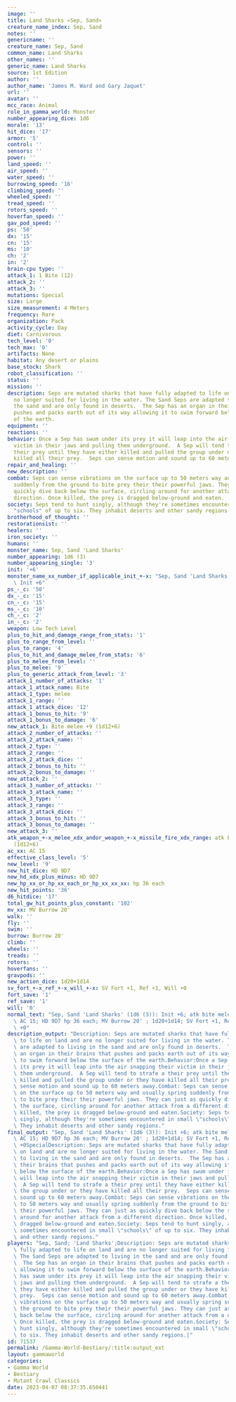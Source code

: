```yaml
---
image: ''
title: Land Sharks «Sep, Sand»
creature_name_index: Sep, Sand
notes: ''
genericname: ''
creature_name: Sep, Sand
common_name: Land Sharks
other_names: ''
generic_name: Land Sharks
source: 1st Edition
author: ''
author_name: 'James M. Ward and Gary Jaquet'
url: ''
avatar: ''
mcc_race: Animal
role_in_gamma_world: Monster
number_appearing_dice: 1d6
morale: '13'
hit_dice: '17'
armor: '5'
control: ''
sensors: ''
power: ''
land_speed: ''
air_speed: ''
water_speed: ''
burrowing_speed: '16'
climbing_speed: ''
wheeled_speed: ''
tread_speed: ''
rotors_speed: ''
hoverfan_speed: ''
gav_pod_speed: ''
ps: '50'
dx: '15'
cn: '15'
ms: '10'
ch: '2'
in: '2'
brain-cpu type: ''
attack_1: 1 Bite (12)
attack_2: ''
attack_3: ''
mutations: Special
size: Large
size_measurement: 4 Meters
frequency: Rare
organization: Pack
activity_cycle: Day
diet: Carnivorous
tech_level: '0'
tech_max: '0'
artifacts: None
habitat: Any desert or plains
base_stock: Shark
robot_classification: ''
status: ''
mission: ''
description: Seps are mutated sharks that have fully adapted to life on land and are
  no longer suited for living in the water. The Sand Seps are adapted to living in
  the sand and are only found in deserts.  The Sep has an organ in their brains that
  pushes and packs earth out of its way allowing it to swim forward below the surface
  of the earth.
equipment: ''
reactions: ''
behavior: Once a Sep has swum under its prey it will leap into the air snapping their
  victim in their jaws and pulling them underground.  A Sep will tend to strafe a
  their prey until they have either killed and pulled the group under or they have
  killed all their prey.  Seps can sense motion and sound up to 60 meters away.
repair_and_healing: ''
new_description: ''
combat: Seps can sense vibrations on the surface up to 50 meters way and usually spring
  suddenly from the ground to bite prey their their powerful jaws. They can just as
  quickly dive back below the surface, circling around for another attack from a different
  direction. Once killed, the prey is dragged below-ground and eaten.
society: Seps tend to hunt singly, although they're sometimes encountered in small
  "schools" of up to six. They inhabit deserts and other sandy regions.
brotherhood_of_thought: ''
restorationsist: ''
healers: ''
iron_society: ''
humans: ''
monster_name: Sep, Sand 'Land Sharks'
number_appearing: 1d6 (3)
number_appearing_single: '3'
init: '+6'
monster_name_xx_number_if_applicable_init_+-x: "Sep, Sand 'Land Sharks' (1d6 (3)):\
  \ Init +6"
ps_-_c: '50'
dx_-_c: '15'
cn_-_c: '15'
ms_-_c: '10'
ch_-_c: '2'
in_-_c: '2'
weapon: Low Tech Level
plus_to_hit_and_damage_range_from_stats: '1'
plus_to_range_from_level: ''
plus_to_range: '4'
plus_to_hit_and_damage_melee_from_stats: '6'
plus_to_melee_from_level: ''
plus_to_melee: '9'
plus_to_generic_attack_from_level: '3'
attack_1_number_of_attacks: '1'
attack_1_attack_name: Bite
attack_1_type: melee
attack_1_range: ''
attack_1_attack_dice: '12'
attack_1_bonus_to_hit: '9'
attack_1_bonus_to_damage: '6'
new_attack_1: Bite melee +9 (1d12+6)
attack_2_number_of_attacks: ''
attack_2_attack_name: ''
attack_2_type: ''
attack_2_range: ''
attack_2_attack_dice: ''
attack_2_bonus_to_hit: ''
attack_2_bonus_to_damage: ''
new_attack_2: ''
attack_3_number_of_attacks: ''
attack_3_attack_name: ''
attack_3_type: ''
attack_3_range: ''
attack_3_attack_dice: ''
attack_3_bonus_to_hit: ''
attack_3_bonus_to_damage: ''
new_attack_3: ''
atk_weapon_+-x_melee_xdx_andor_weapon_+-x_missile_fire_xdx_range: atk bite melee +9
  (1d12+6)
ac_xx: AC 15
effective_class_level: '5'
new_level: '9'
new_hit_dice: HD 9D7
new_hd_xdx_plus_minus: HD 9D7
new_hp_xx_or_hp_xx_each_or_hp_xx_xx_xx: hp 36 each
new_hit_points: '36'
d6_hitdice: '17'
total_gw_hit_points_plus_constant: '102'
mv_xx: MV Burrow 20'
walk: ''
fly: ''
swim: ''
burrow: Burrow 20'
climb: ''
wheels: ''
treads: ''
rotors: ''
hoverfans: ''
gravpods: ''
new_action_dice: 1d20+1d14
sv_fort_+-x_ref_+-x_will_+-x: SV Fort +1, Ref +1, Will +0
fort_save: '1'
ref_save: '1'
will: '0'
normal_text: "Sep, Sand 'Land Sharks' (1d6 (3)): Init +6; atk bite melee +9 (1d12+6);\
  \ AC 15; HD 9D7 hp 36 each; MV Burrow 20' ; 1d20+1d14; SV Fort +1, Ref +1, Will\
  \ +0"
description_output: "Description: Seps are mutated sharks that have fully adapted\
  \ to life on land and are no longer suited for living in the water. The Sand Seps\
  \ are adapted to living in the sand and are only found in deserts.  The Sep has\
  \ an organ in their brains that pushes and packs earth out of its way allowing it\
  \ to swim forward below the surface of the earth.Behavior:Once a Sep has swum under\
  \ its prey it will leap into the air snapping their victim in their jaws and pulling\
  \ them underground.  A Sep will tend to strafe a their prey until they have either\
  \ killed and pulled the group under or they have killed all their prey.  Seps can\
  \ sense motion and sound up to 60 meters away.Combat: Seps can sense vibrations\
  \ on the surface up to 50 meters way and usually spring suddenly from the ground\
  \ to bite prey their their powerful jaws. They can just as quickly dive back below\
  \ the surface, circling around for another attack from a different direction. Once\
  \ killed, the prey is dragged below-ground and eaten.Society: Seps tend to hunt\
  \ singly, although they're sometimes encountered in small \"schools\" of up to six.\
  \ They inhabit deserts and other sandy regions."
final_output: "Sep, Sand 'Land Sharks' (1d6 (3)): Init +6; atk bite melee +9 (1d12+6);\
  \ AC 15; HD 9D7 hp 36 each; MV Burrow 20' ; 1d20+1d14; SV Fort +1, Ref +1, Will\
  \ +0SpecialDescription: Seps are mutated sharks that have fully adapted to life\
  \ on land and are no longer suited for living in the water. The Sand Seps are adapted\
  \ to living in the sand and are only found in deserts.  The Sep has an organ in\
  \ their brains that pushes and packs earth out of its way allowing it to swim forward\
  \ below the surface of the earth.Behavior:Once a Sep has swum under its prey it\
  \ will leap into the air snapping their victim in their jaws and pulling them underground.\
  \  A Sep will tend to strafe a their prey until they have either killed and pulled\
  \ the group under or they have killed all their prey.  Seps can sense motion and\
  \ sound up to 60 meters away.Combat: Seps can sense vibrations on the surface up\
  \ to 50 meters way and usually spring suddenly from the ground to bite prey their\
  \ their powerful jaws. They can just as quickly dive back below the surface, circling\
  \ around for another attack from a different direction. Once killed, the prey is\
  \ dragged below-ground and eaten.Society: Seps tend to hunt singly, although they're\
  \ sometimes encountered in small \"schools\" of up to six. They inhabit deserts\
  \ and other sandy regions."
players: "Sep, Sand; 'Land Sharks';Description: Seps are mutated sharks that have\
  \ fully adapted to life on land and are no longer suited for living in the water.\
  \ The Sand Seps are adapted to living in the sand and are only found in deserts.\
  \  The Sep has an organ in their brains that pushes and packs earth out of its way\
  \ allowing it to swim forward below the surface of the earth.Behavior:Once a Sep\
  \ has swum under its prey it will leap into the air snapping their victim in their\
  \ jaws and pulling them underground.  A Sep will tend to strafe a their prey until\
  \ they have either killed and pulled the group under or they have killed all their\
  \ prey.  Seps can sense motion and sound up to 60 meters away.Combat: Seps can sense\
  \ vibrations on the surface up to 50 meters way and usually spring suddenly from\
  \ the ground to bite prey their their powerful jaws. They can just as quickly dive\
  \ back below the surface, circling around for another attack from a different direction.\
  \ Once killed, the prey is dragged below-ground and eaten.Society: Seps tend to\
  \ hunt singly, although they're sometimes encountered in small \"schools\" of up\
  \ to six. They inhabit deserts and other sandy regions.|"
id: 71537
permalink: /Gamma-World-Bestiary/:title:output_ext
layout: gammaworld
categories:
- Gamma World
- Bestiary
- Mutant Crawl Classics
date: 2023-04-07 08:37:35.650441
---
```

